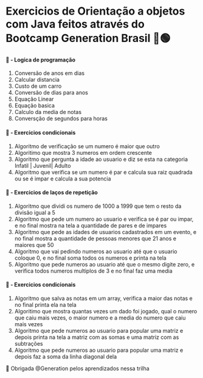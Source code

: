 # Exercicios de Orientação a objetos com Java feitos através do Bootcamp Generation Brasil 📖🟢


 #### 🚀 - Logica de programação
 
1. Conversão de anos em dias
2. Calcular distancia
3. Custo de um carro
4. Conversão de dias para anos
5. Equação Linear
6. Equação basica
7. Calculo da media de notas
8. Conversção de segundos para horas

#### 🚀 - Exercicios condicionais
1. Algoritmo de verificação se um numero é maior que outro
2. Algoritimo que mostra 3 numeros em ordem crescente
3. Algoritmo que pergunta a idade ao usuario e diz se esta na categoria Infatil | Juvenil| Adulto
4. Algoritmo que verifica se um numero é par e calcula sua raiz quadrada ou se é impar e calcula a sua potencia

#### 🚀 - Exercicios de laços de repetição
1. Algoritmo que dividi os numero de 1000 a 1999 que tem o resto da divisão igual a 5
2. Algoritmo que pede um numero ao usuario e verifica se é par ou impar, e no final mostra na tela a quantidade de pares e de impares
3. Algoritmo que pede as idades de usuarios cadastrados em um evento, e no final mostra a quantidade de pessoas menores que 21 anos e maiores que 50
4. Algoritmo que vai pedindo numeros ao usuario até que o usuario coloque 0, e no final soma todos os numeros e printa na tela
5. Algoritmo que pede numeros ao usuario até que o mesmo digite zero, e verifica todos numeros multiplos de 3 e no final faz uma media

#### 🚀 - Exercicios condicionais
1. Algoritmo que salva as notas em um array, verifica a maior das notas e no final printa ela na tela
2. Algoritimo que mostra quantas vezes um dado foi jogado, qual o numero que caiu mais vezes, o maior numero e a media do numero que caiu mais vezes
3. Algoritmo que pede numeros ao usuario para popular uma matriz e depois printa na tela a matriz com as somas e uma matriz com as subtrações
4. Algoritmo que pede numeros ao usuario para popular uma matriz e depois faz a soma da linha diagonal dela



🎁 Obrigada @Generation pelos aprendizados nessa trilha 
